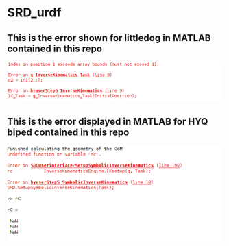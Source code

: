 # SRD_urdf
## This is the error shown for littledog in MATLAB contained in this repo
![alt text](https://github.com/jimohafeezco/SRD_urdf/blob/master/littledog/Error1_littledog.png)
## This is the error displayed in MATLAB for HYQ biped contained in this repo
![alt text](https://github.com/jimohafeezco/SRD_urdf/blob/master/hyq/error_hyq_biped.png)

